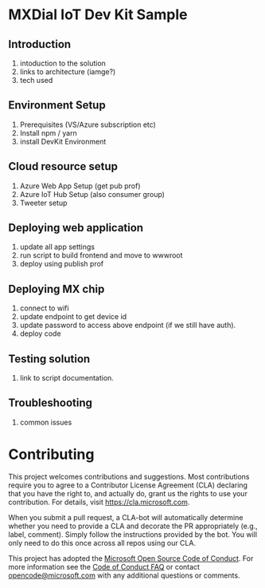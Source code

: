 # MXDial IoT Dev Kit Sample

## Introduction
1. intoduction to the solution
1. links to architecture (iamge?)
1. tech used

## Environment Setup
1. Prerequisites (VS/Azure subscription etc)
1. Install npm / yarn
1. install DevKit Environment

## Cloud resource setup
1. Azure Web App Setup (get pub prof)
1. Azure IoT Hub Setup (also consumer group)
1. Tweeter setup

## Deploying web application
1. update all app settings
1. run script to build frontend and move to wwwroot
1. deploy using publish prof

## Deploying MX chip 
1. connect to wifi
1. update endpoint to get device id
1. update password to access above endpoint (if we still have auth).
1. deploy code

## Testing solution
1. link to script documentation.

## Troubleshooting
1. common issues






# Contributing

This project welcomes contributions and suggestions.  Most contributions require you to agree to a
Contributor License Agreement (CLA) declaring that you have the right to, and actually do, grant us
the rights to use your contribution. For details, visit https://cla.microsoft.com.

When you submit a pull request, a CLA-bot will automatically determine whether you need to provide
a CLA and decorate the PR appropriately (e.g., label, comment). Simply follow the instructions
provided by the bot. You will only need to do this once across all repos using our CLA.

This project has adopted the [Microsoft Open Source Code of Conduct](https://opensource.microsoft.com/codeofconduct/).
For more information see the [Code of Conduct FAQ](https://opensource.microsoft.com/codeofconduct/faq/) or
contact [opencode@microsoft.com](mailto:opencode@microsoft.com) with any additional questions or comments.
